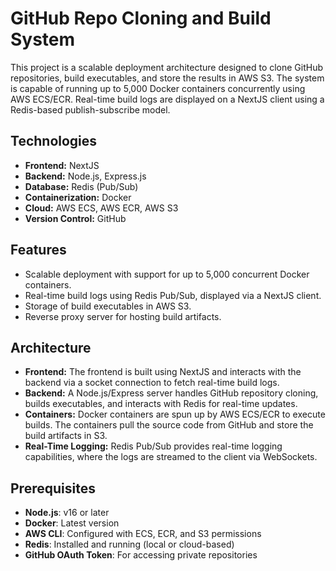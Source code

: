 # GitHub Repo Cloning and Build System

This project is a scalable deployment architecture designed to clone GitHub repositories, build executables, and store the results in AWS S3. The system is capable of running up to 5,000 Docker containers concurrently using AWS ECS/ECR. Real-time build logs are displayed on a NextJS client using a Redis-based publish-subscribe model.

## Technologies

- **Frontend:** NextJS
- **Backend:** Node.js, Express.js
- **Database:** Redis (Pub/Sub)
- **Containerization:** Docker
- **Cloud:** AWS ECS, AWS ECR, AWS S3
- **Version Control:** GitHub

## Features

- Scalable deployment with support for up to 5,000 concurrent Docker containers.
- Real-time build logs using Redis Pub/Sub, displayed via a NextJS client.
- Storage of build executables in AWS S3.
- Reverse proxy server for hosting build artifacts.

## Architecture

- **Frontend:** The frontend is built using NextJS and interacts with the backend via a socket connection to fetch real-time build logs.
- **Backend:** A Node.js/Express server handles GitHub repository cloning, builds executables, and interacts with Redis for real-time updates.
- **Containers:** Docker containers are spun up by AWS ECS/ECR to execute builds. The containers pull the source code from GitHub and store the build artifacts in S3.
- **Real-Time Logging:** Redis Pub/Sub provides real-time logging capabilities, where the logs are streamed to the client via WebSockets.

## Prerequisites

- **Node.js**: v16 or later
- **Docker**: Latest version
- **AWS CLI**: Configured with ECS, ECR, and S3 permissions
- **Redis**: Installed and running (local or cloud-based)
- **GitHub OAuth Token**: For accessing private repositories

